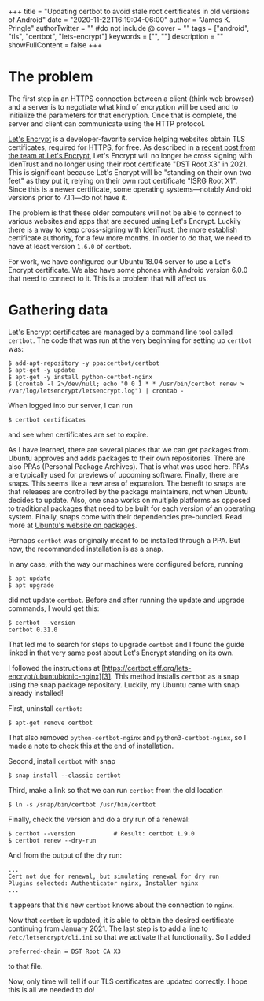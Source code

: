 +++
title = "Updating certbot to avoid stale root certificates in old versions of Android"
date = "2020-11-22T16:19:04-06:00"
author = "James K. Pringle"
authorTwitter = "" #do not include @
cover = ""
tags = ["android", "tls", "certbot", "lets-encrypt"]
keywords = ["", ""]
description = ""
showFullContent = false
+++

# The problem

The first step in an HTTPS connection between a client (think web browser) and a server is to negotiate what kind of
encryption will be used and to initialize the parameters for that encryption.  Once that is complete, the server and
client can communicate using the HTTP protocol.

[Let's Encrypt][0] is a developer-favorite service helping websites obtain TLS certificates, required for HTTPS, for
free.  As described in a [recent post from the team at Let's Encrypt][1], Let's Encrypt will no longer be cross signing
with IdenTrust and no longer using their root certificate "DST Root X3" in 2021. This is significant because Let's
Encrypt will be "standing on their own two feet" as they put it, relying on their own root certificate "ISRG Root X1".
Since this is a newer certificate, some operating systems&mdash;notably Android versions prior to 7.1.1&mdash;do not
have it.

The problem is that these older computers will not be able to connect to various websites and apps that are secured
using Let's Encrypt. Luckily there is a way to keep cross-signing with IdenTrust, the more establish certificate
authority, for a few more months. In order to do that, we need to have at least version `1.6.0` of `certbot`.

For work, we have configured our Ubuntu 18.04 server to use a Let's Encrypt certificate. We also have some phones with
Android version 6.0.0 that need to connect to it. This is a problem that will affect us.

[0]: https://letsencrypt.org/
[1]: https://letsencrypt.org/2020/11/06/own-two-feet.html

# Gathering data

Let's Encrypt certificates are managed by a command line tool called `certbot`. The code that was run at the very
beginning for setting up `certbot` was:

```
$ add-apt-repository -y ppa:certbot/certbot
$ apt-get -y update
$ apt-get -y install python-certbot-nginx
$ (crontab -l 2>/dev/null; echo "0 0 1 * * /usr/bin/certbot renew > /var/log/letsencrypt/letsencrypt.log") | crontab -
```

When logged into our server, I can run

```
$ certbot certificates
```

and see when certificates are set to expire.

As I have learned, there are several places that we can get packages from. Ubuntu approves and adds packages to their
own repositories.  There are also PPAs (Personal Package Archives). That is what was used here. PPAs are typically used
for previews of upcoming software.  Finally, there are snaps. This seems like a new area of expansion. The benefit to
snaps are that releases are controlled by the package maintainers, not when Ubuntu decides to update. Also, one snap
works on multiple platforms as opposed to traditional packages that need to be built for each version of an operating
system. Finally, snaps come with their dependencies pre-bundled. Read more at [Ubuntu's website on packages][2].

Perhaps `certbot` was originally meant to be installed through a PPA. But now, the recommended installation is as a
snap.

In any case, with the way our machines were configured before, running

```
$ apt update
$ apt upgrade
```

did not update `certbot`. Before and after running the update and upgrade commands, I would get this:

```
$ certbot --version
certbot 0.31.0
```

That led me to search for steps to upgrade `certbot` and I found the guide linked in that very same post about Let's
Encrypt standing on its own.

I followed the instructions at [https://certbot.eff.org/lets-encrypt/ubuntubionic-nginx][3]. This method installs
`certbot` as a snap using the snap package repository. Luckily, my Ubuntu came with snap already installed!

First, uninstall `certbot`:

```
$ apt-get remove certbot
```

That also removed `python-certbot-nginx` and `python3-certbot-nginx`, so I made a note to check this at the end of
installation.

Second, install `certbot` with snap

```
$ snap install --classic certbot
```

Third, make a link so that we can run `certbot` from the old location

```
$ ln -s /snap/bin/certbot /usr/bin/certbot
```

Finally, check the version and do a dry run of a renewal:

```
$ certbot --version           # Result: certbot 1.9.0
$ certbot renew --dry-run
```

And from the output of the dry run:

```
...
Cert not due for renewal, but simulating renewal for dry run
Plugins selected: Authenticator nginx, Installer nginx
...
```

it appears that this new `certbot` knows about the connection to `nginx`.

Now that `certbot` is updated, it is able to obtain the desired certificate continuing from January 2021. The last step
is to add a line to `/etc/letsencrypt/cli.ini` so that we activate that functionality. So I added

```
preferred-chain = DST Root CA X3
```

to that file.

Now, only time will tell if our TLS certificates are updated correctly. I hope this is all we needed to do!



[2]: https://ubuntu.com/about/packages
[3]: https://certbot.eff.org/lets-encrypt/ubuntubionic-nginx
